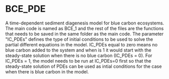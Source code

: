 # BCE_PDE
A time-dependent sediment diagenesis model for blue carbon ecosystems.
The main code is named as BCE_1 and the rest of the files are the functions that needs to be saved in the same folder as the main code.
The parameter "IC_PDEs" defines the type of initial conditions to be used to solve the partial different equations in the model. 
IC_PDEs equal to zero means no blue carbon added to the system and when is 1 it would start with the steady-state solution when 
there is no blue carbon (IC_PDEs = 0). For IC_PDEs = 1, the model needs to be run at IC_PDEs=0 first so that the steady-state solution of PDEs can be
used as intial conditions for the case when there is blue carbon in the model.


